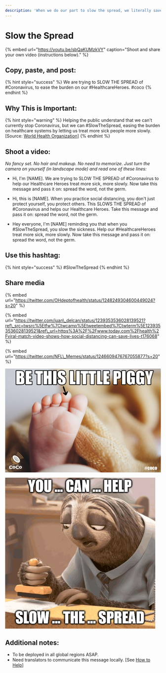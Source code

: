```yaml
---
description: 'When we do our part to slow the spread, we literally save lives.'
---
```


# Slow the Spread

{% embed url="https://youtu.be/sbQaKUMzkVY" caption="Shoot and share your own video \(instructions below\)." %}

## Copy, paste, and post:

{% hint style="success" %}
We are trying to SLOW THE SPREAD of \#Coronavirus, to ease the burden on our \#HealthcareHeroes. \#coco
{% endhint %}

## Why This is Important:

{% hint style="warning" %}
 Helping the public understand that we can't currently stop Coronavirus, but we can \#SlowTheSpread, easing the burden on healthcare systems by letting us treat more sick people more slowly. \[Source: [World Health Organization](https://www.who.int/csr/resources/publications/ebola/recovery-toolkit/en/)\]
{% endhint %}

## Shoot a video:

_No fancy set. No hair and makeup. No need to memorize. Just turn the camera on yourself \(in landscape mode\) and read one of these lines:_

* Hi, I'm \[NAME\]. We are trying to SLOW THE SPREAD of \#Coronavirus to help our Healthcare Heroes treat more sick, more slowly. Now take this message and pass it on: spread the word, not the germ. 
* Hi, this is \[NAME\]. When you practice social distancing, you don't just protect yourself, you protect others. This SLOWS THE SPREAD of \#Coronavirus and helps our Healthcare Heroes. Take this message and pass it on: spread the word, not the germ.

* Hey everyone, I'm \[NAME\] reminding you that when you \#SlowTheSpread, you slow the sickness. Help our \#HealthcareHeroes treat more sick, more slowly. Now take this message and pass it on: spread the word, not the germ. 

## Use this hashtag:

{% hint style="success" %}
\#SlowTheSpread
{% endhint %}

## Share media

{% embed url="https://twitter.com/OHdeptofhealth/status/1248249304600449024?s=20" %}

{% embed url="https://twitter.com/juan\_delcan/status/1239353536028139521?ref\_src=twsrc%5Etfw%7Ctwcamp%5Etweetembed%7Ctwterm%5E1239353536028139521&ref\_url=https%3A%2F%2Fwww.today.com%2Fhealth%2Fviral-match-video-shows-how-social-distancing-can-save-lives-t176068" %}

{% embed url="https://twitter.com/NFL\_Memes/status/1246609476767055877?s=20" %}

![](../.gitbook/assets/slow-the-spread-piggy.png)

![](../.gitbook/assets/slow-the-spread-sloth%20%281%29.jpg)

## Additional notes:

* To be deployed in all global regions ASAP.
* Need translators to communicate this message locally. \[See [How to Help](../how-to-help.md)\]

